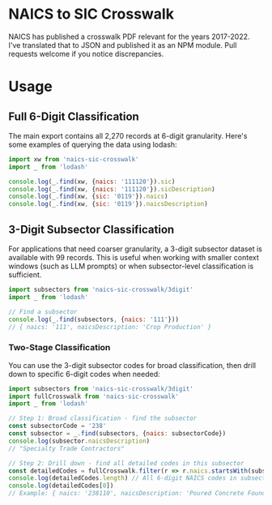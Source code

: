 # NAICS to SIC Crosswalk

NAICS has published a crosswalk PDF relevant for the years 2017-2022.  I've translated that to JSON and published it as an NPM module.  Pull requests welcome if you notice discrepancies.

# Usage

## Full 6-Digit Classification

The main export contains all 2,270 records at 6-digit granularity. Here's some examples of querying the data using lodash:

```javascript
import xw from 'naics-sic-crosswalk'
import _ from 'lodash'

console.log(_.find(xw, {naics: '111120'}).sic)
console.log(_.find(xw, {naics: '111120'}).sicDescription)
console.log(_.find(xw, {sic: '0119'}).naics)
console.log(_.find(xw, {sic: '0119'}).naicsDescription)
```

## 3-Digit Subsector Classification

For applications that need coarser granularity, a 3-digit subsector dataset is available with 99 records. This is useful when working with smaller context windows (such as LLM prompts) or when subsector-level classification is sufficient.

```javascript
import subsectors from 'naics-sic-crosswalk/3digit'
import _ from 'lodash'

// Find a subsector
console.log(_.find(subsectors, {naics: '111'}))
// { naics: '111', naicsDescription: 'Crop Production' }
```

### Two-Stage Classification

You can use the 3-digit subsector codes for broad classification, then drill down to specific 6-digit codes when needed:

```javascript
import subsectors from 'naics-sic-crosswalk/3digit'
import fullCrosswalk from 'naics-sic-crosswalk'
import _ from 'lodash'

// Step 1: Broad classification - find the subsector
const subsectorCode = '238'
const subsector = _.find(subsectors, {naics: subsectorCode})
console.log(subsector.naicsDescription)
// "Specialty Trade Contractors"

// Step 2: Drill down - find all detailed codes in this subsector
const detailedCodes = fullCrosswalk.filter(r => r.naics.startsWith(subsectorCode))
console.log(detailedCodes.length) // All 6-digit NAICS codes in subsector 238
console.log(detailedCodes[0])
// Example: { naics: '238110', naicsDescription: 'Poured Concrete Foundation...', sic: '1771', sicDescription: 'Concrete Work' }
```
